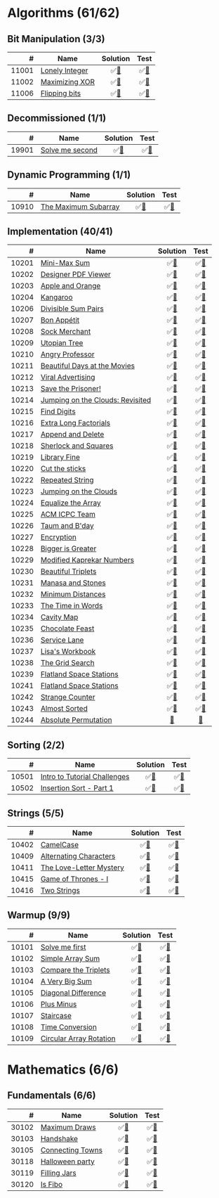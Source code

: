 # Algorithms (61/62)

## Bit Manipulation (3/3)

|     # | Name                    | Solution                          | Test                           |
|------:|-------------------------|:---------------------------------:|:------------------------------:|
| 11001 | [Lonely Integer][11001] | &#9989;[&#128190;][11001solution] | &#9989;[&#128190;][11001tests] |
| 11002 | [Maximizing XOR][11002] | &#9989;[&#128190;][11002solution] | &#9989;[&#128190;][11002tests] |
| 11006 | [Flipping bits][11006]  | &#9989;[&#128190;][11006solution] | &#9989;[&#128190;][11006tests] |

[11001]: https://www.hackerrank.com/challenges/lonely-integer
[11002]: https://www.hackerrank.com/challenges/maximizing-xor
[11006]: https://www.hackerrank.com/challenges/flipping-bits

[11001solution]: src/main/java/org/ck/hackerRank/algorithms/bitmanipulation/lonelyinteger/Solution.java
[11002solution]: src/main/java/org/ck/hackerRank/algorithms/bitmanipulation/maximisingxor/Solution.java
[11006solution]: src/main/java/org/ck/hackerRank/algorithms/bitmanipulation/flippingbits/Solution.java

[11001tests]: src/test/java/org/ck/hackerRank/algorithms/bitmanipulation/lonelyinteger/SolutionTest.java
[11002tests]: src/test/java/org/ck/hackerRank/algorithms/bitmanipulation/maximisingxor/SolutionTest.java
[11006tests]: src/test/java/org/ck/hackerRank/algorithms/bitmanipulation/flippingbits/SolutionTest.java


## Decommissioned (1/1)

|     # | Name                     | Solution                          | Test                           |
|------:|--------------------------|:---------------------------------:|:------------------------------:|
| 19901 | [Solve me second][19901] | &#9989;[&#128190;][19901solution] | &#9989;[&#128190;][19901tests] |

[19901]: https://www.hackerrank.com/challenges/solve-me-second

[19901solution]: src/main/java/org/ck/hackerRank/algorithms/decommissioned/solvemesecond/Solution.java

[19901tests]: src/test/java/org/ck/hackerRank/algorithms/decommissioned/solvemesecond/SolutionTest.java


## Dynamic Programming (1/1)

|     # | Name                          | Solution                          | Test                           |
|------:|-------------------------------|:---------------------------------:|:------------------------------:|
| 10910 | [The Maximum Subarray][10910] | &#9989;[&#128190;][10910solution] | &#9989;[&#128190;][10910tests] |

[10910]: https://www.hackerrank.com/challenges/maxsubarray

[10910solution]: src/main/java/org/ck/hackerRank/algorithms/dynamicprogramming/maxsubarray/Solution.java

[10910tests]: src/test/java/org/ck/hackerRank/algorithms/dynamicprogramming/maxsubarray/SolutionTest.java


## Implementation (40/41)

|     # | Name                                      | Solution                          | Test                           |
|------:|-------------------------------------------|:---------------------------------:|:------------------------------:|
| 10201 | [Mini-Max Sum][10201]                     | &#9989;[&#128190;][10201solution] | &#9989;[&#128190;][10201tests] |
| 10202 | [Designer PDF Viewer][10202]              | &#9989;[&#128190;][10202solution] | &#9989;[&#128190;][10202tests] |
| 10203 | [Apple and Orange][10203]                 | &#9989;[&#128190;][10203solution] | &#9989;[&#128190;][10203tests] |
| 10204 | [Kangaroo][10204]                         | &#9989;[&#128190;][10204solution] | &#9989;[&#128190;][10204tests] |
| 10206 | [Divisible Sum Pairs][10206]              | &#9989;[&#128190;][10206solution] | &#9989;[&#128190;][10206tests] |
| 10207 | [Bon Appétit][10207]                      | &#9989;[&#128190;][10207solution] | &#9989;[&#128190;][10207tests] |
| 10208 | [Sock Merchant][10208]                    | &#9989;[&#128190;][10208solution] | &#9989;[&#128190;][10208tests] |
| 10209 | [Utopian Tree][10209]                     | &#9989;[&#128190;][10209solution] | &#9989;[&#128190;][10209tests] |
| 10210 | [Angry Professor][10210]                  | &#9989;[&#128190;][10210solution] | &#9989;[&#128190;][10210tests] |
| 10211 | [Beautiful Days at the Movies][10211]     | &#9989;[&#128190;][10211solution] | &#9989;[&#128190;][10211tests] |
| 10212 | [Viral Advertising][10212]                | &#9989;[&#128190;][10212solution] | &#9989;[&#128190;][10212tests] |
| 10213 | [Save the Prisoner!][10213]               | &#9989;[&#128190;][10213solution] | &#9989;[&#128190;][10213tests] |
| 10214 | [Jumping on the Clouds: Revisited][10214] | &#9989;[&#128190;][10214solution] | &#9989;[&#128190;][10214tests] |
| 10215 | [Find Digits][10215]                      | &#9989;[&#128190;][10215solution] | &#9989;[&#128190;][10215tests] |
| 10216 | [Extra Long Factorials][10216]            | &#9989;[&#128190;][10216solution] | &#9989;[&#128190;][10216tests] |
| 10217 | [Append and Delete][10217]                | &#9989;[&#128190;][10217solution] | &#9989;[&#128190;][10217tests] |
| 10218 | [Sherlock and Squares][10218]             | &#9989;[&#128190;][10218solution] | &#9989;[&#128190;][10218tests] |
| 10219 | [Library Fine][10219]                     | &#9989;[&#128190;][10219solution] | &#9989;[&#128190;][10219tests] |
| 10220 | [Cut the sticks][10220]                   | &#9989;[&#128190;][10220solution] | &#9989;[&#128190;][10220tests] |
| 10222 | [Repeated String][10222]                  | &#9989;[&#128190;][10222solution] | &#9989;[&#128190;][10222tests] |
| 10223 | [Jumping on the Clouds][10223]            | &#9989;[&#128190;][10223solution] | &#9989;[&#128190;][10223tests] |
| 10224 | [Equalize the Array][10224]               | &#9989;[&#128190;][10224solution] | &#9989;[&#128190;][10224tests] |
| 10225 | [ACM ICPC Team][10225]                    | &#9989;[&#128190;][10225solution] | &#9989;[&#128190;][10225tests] |
| 10226 | [Taum and B'day][10226]                   | &#9989;[&#128190;][10226solution] | &#9989;[&#128190;][10226tests] |
| 10227 | [Encryption][10227]                       | &#9989;[&#128190;][10227solution] | &#9989;[&#128190;][10227tests] |
| 10228 | [Bigger is Greater][10228]                | &#9989;[&#128190;][10228solution] | &#9989;[&#128190;][10228tests] |
| 10229 | [Modified Kaprekar Numbers][10229]        | &#9989;[&#128190;][10229solution] | &#9989;[&#128190;][10229tests] |
| 10230 | [Beautiful Triplets][10230]               | &#9989;[&#128190;][10230solution] | &#9989;[&#128190;][10230tests] |
| 10231 | [Manasa and Stones][10231]                | &#9989;[&#128190;][10231solution] | &#9989;[&#128190;][10231tests] |
| 10232 | [Minimum Distances][10232]                | &#9989;[&#128190;][10232solution] | &#9989;[&#128190;][10232tests] |
| 10233 | [The Time in Words][10233]                | &#9989;[&#128190;][10233solution] | &#9989;[&#128190;][10233tests] |
| 10234 | [Cavity Map][10234]                       | &#9989;[&#128190;][10234solution] | &#9989;[&#128190;][10234tests] |
| 10235 | [Chocolate Feast][10235]                  | &#9989;[&#128190;][10235solution] | &#9989;[&#128190;][10235tests] |
| 10236 | [Service Lane][10236]                     | &#9989;[&#128190;][10236solution] | &#9989;[&#128190;][10236tests] |
| 10237 | [Lisa's Workbook][10237]                  | &#9989;[&#128190;][10237solution] | &#9989;[&#128190;][10237tests] |
| 10238 | [The Grid Search][10238]                  | &#9989;[&#128190;][10238solution] | &#9989;[&#128190;][10238tests] |
| 10239 | [Flatland Space Stations][10239]          | &#9989;[&#128190;][10239solution] | &#9989;[&#128190;][10239tests] |
| 10241 | [Flatland Space Stations][10241]          | &#9989;[&#128190;][10241solution] | &#9989;[&#128190;][10241tests] |
| 10242 | [Strange Counter][10242]                  | &#9989;[&#128190;][10242solution] | &#9989;[&#128190;][10242tests] |
| 10243 | [Almost Sorted][10243]                    | &#9989;[&#128190;][10243solution] | &#9989;[&#128190;][10243tests] |
| 10244 | [Absolute Permutation][10244]             | [&#128190;][10244solution]        | [&#128190;][10244tests]        |

[10201]: https://www.hackerrank.com/challenges/mini-max-sum
[10202]: https://www.hackerrank.com/challenges/designer-pdf-viewer
[10203]: https://www.hackerrank.com/challenges/apple-and-orange
[10204]: https://www.hackerrank.com/challenges/kangaroo
[10206]: https://www.hackerrank.com/challenges/divisible-sum-pairs
[10207]: https://www.hackerrank.com/challenges/bon-appetit
[10208]: https://www.hackerrank.com/challenges/sock-merchant
[10209]: https://www.hackerrank.com/challenges/utopian-tree
[10210]: https://www.hackerrank.com/challenges/angry-professor
[10211]: https://www.hackerrank.com/challenges/beautiful-days-at-the-movies
[10212]: https://www.hackerrank.com/challenges/strange-advertising
[10213]: https://www.hackerrank.com/challenges/save-the-prisoner
[10214]: https://www.hackerrank.com/challenges/jumping-on-the-clouds-revisited
[10215]: https://www.hackerrank.com/challenges/find-digits
[10216]: https://www.hackerrank.com/challenges/extra-long-factorials
[10217]: https://www.hackerrank.com/challenges/append-and-delete
[10218]: https://www.hackerrank.com/challenges/sherlock-and-squares
[10219]: https://www.hackerrank.com/challenges/library-fine
[10220]: https://www.hackerrank.com/challenges/cut-the-sticks
[10222]: https://www.hackerrank.com/challenges/repeated-string
[10223]: https://www.hackerrank.com/challenges/jumping-on-the-clouds
[10224]: https://www.hackerrank.com/challenges/equality-in-a-array
[10225]: https://www.hackerrank.com/challenges/acm-icpc-team
[10226]: https://www.hackerrank.com/challenges/taum-and-bday
[10227]: https://www.hackerrank.com/challenges/encryption
[10228]: https://www.hackerrank.com/challenges/bigger-is-greater
[10229]: https://www.hackerrank.com/challenges/kaprekar-numbers
[10230]: https://www.hackerrank.com/challenges/beautiful-triplets
[10231]: https://www.hackerrank.com/challenges/manasa-and-stones
[10232]: https://www.hackerrank.com/challenges/minimum-distances
[10233]: https://www.hackerrank.com/challenges/the-time-in-words
[10234]: https://www.hackerrank.com/challenges/cavity-map
[10235]: https://www.hackerrank.com/challenges/chocolate-feast
[10236]: https://www.hackerrank.com/challenges/service-lane
[10237]: https://www.hackerrank.com/challenges/lisa-workbook
[10238]: https://www.hackerrank.com/challenges/the-grid-search
[10239]: https://www.hackerrank.com/challenges/flatland-space-stations
[10241]: https://www.hackerrank.com/challenges/flatland-space-stations
[10242]: https://www.hackerrank.com/challenges/strange-code
[10243]: https://www.hackerrank.com/challenges/almost-sorted
[10244]: https://www.hackerrank.com/challenges/absolute-permutation

[10201solution]: src/main/java/org/ck/hackerRank/algorithms/implementation/minimaxsum/Solution.java
[10202solution]: src/main/java/org/ck/hackerRank/algorithms/implementation/designerpdfviewer/Solution.java
[10203solution]: src/main/java/org/ck/hackerRank/algorithms/implementation/appleandorange/Solution.java
[10204solution]: src/main/java/org/ck/hackerRank/algorithms/implementation/kangaroo/Solution.java
[10206solution]: src/main/java/org/ck/hackerRank/algorithms/implementation/divisiblesumpairs/Solution.java
[10207solution]: src/main/java/org/ck/hackerRank/algorithms/implementation/bonappetit/Solution.java
[10208solution]: src/main/java/org/ck/hackerRank/algorithms/implementation/sockmerchant/Solution.java
[10209solution]: src/main/java/org/ck/hackerRank/algorithms/implementation/utopiantree/Solution.java
[10210solution]: src/main/java/org/ck/hackerRank/algorithms/implementation/angryprofessor/Solution.java
[10211solution]: src/main/java/org/ck/hackerRank/algorithms/implementation/beautifuldaysatthemovies/Solution.java
[10212solution]: src/main/java/org/ck/hackerRank/algorithms/implementation/viraladvertising/Solution.java
[10213solution]: src/main/java/org/ck/hackerRank/algorithms/implementation/savetheprisoner/Solution.java
[10214solution]: src/main/java/org/ck/hackerRank/algorithms/implementation/jumpingonthecloudsrevisited/Solution.java
[10215solution]: src/main/java/org/ck/hackerRank/algorithms/implementation/finddigits/Solution.java
[10216solution]: src/main/java/org/ck/hackerRank/algorithms/implementation/extralongfactorials/Solution.java
[10217solution]: src/main/java/org/ck/hackerRank/algorithms/implementation/appendanddelete/Solution.java
[10218solution]: src/main/java/org/ck/hackerRank/algorithms/implementation/sherlockandsquares/Solution.java
[10219solution]: src/main/java/org/ck/hackerRank/algorithms/implementation/libraryfine/Solution.java
[10220solution]: src/main/java/org/ck/hackerRank/algorithms/implementation/cutthesticks/Solution.java
[10222solution]: src/main/java/org/ck/hackerRank/algorithms/implementation/repeatedstring/Solution.java
[10223solution]: src/main/java/org/ck/hackerRank/algorithms/implementation/jumpingontheclouds/Solution.java
[10224solution]: src/main/java/org/ck/hackerRank/algorithms/implementation/equalizethearray/Solution.java
[10225solution]: src/main/java/org/ck/hackerRank/algorithms/implementation/acmicpcteam/Solution.java
[10226solution]: src/main/java/org/ck/hackerRank/algorithms/implementation/taumandbday/Solution.java
[10227solution]: src/main/java/org/ck/hackerRank/algorithms/implementation/encryption/Solution.java
[10228solution]: src/main/java/org/ck/hackerRank/algorithms/implementation/biggerisgreater/Solution.java
[10229solution]: src/main/java/org/ck/hackerRank/algorithms/implementation/modifiedkaprekarnumbers/Solution.java
[10230solution]: src/main/java/org/ck/hackerRank/algorithms/implementation/beautifultriplets/Solution.java
[10231solution]: src/main/java/org/ck/hackerRank/algorithms/implementation/manasaandstones/Solution.java
[10232solution]: src/main/java/org/ck/hackerRank/algorithms/implementation/minimumdistances/Solution.java
[10233solution]: src/main/java/org/ck/hackerRank/algorithms/implementation/thetimeinwords/Solution.java
[10234solution]: src/main/java/org/ck/hackerRank/algorithms/implementation/cavitymap/Solution.java
[10235solution]: src/main/java/org/ck/hackerRank/algorithms/implementation/chocolatefeast/Solution.java
[10236solution]: src/main/java/org/ck/hackerRank/algorithms/implementation/servicelane/Solution.java
[10237solution]: src/main/java/org/ck/hackerRank/algorithms/implementation/lisasworkbook/Solution.java
[10238solution]: src/main/java/org/ck/hackerRank/algorithms/implementation/thegridsearch/Solution.java
[10239solution]: src/main/java/org/ck/hackerRank/algorithms/implementation/flatlandspacestations/Solution.java
[10241solution]: src/main/java/org/ck/hackerRank/algorithms/implementation/happyladybugs/Solution.java
[10242solution]: src/main/java/org/ck/hackerRank/algorithms/implementation/strangecounter/Solution.java
[10243solution]: src/main/java/org/ck/hackerRank/algorithms/implementation/almostsorted/Solution.java
[10244solution]: src/main/java/org/ck/hackerRank/algorithms/implementation/absolutepermutation/Solution.java

[10201tests]: src/test/java/org/ck/hackerRank/algorithms/implementation/minimaxsum/SolutionTest.java
[10202tests]: src/test/java/org/ck/hackerRank/algorithms/implementation/designerpdfviewer/SolutionTest.java
[10203tests]: src/test/java/org/ck/hackerRank/algorithms/implementation/appleandorange/SolutionTest.java
[10204tests]: src/test/java/org/ck/hackerRank/algorithms/implementation/kangaroo/SolutionTest.java
[10206tests]: src/test/java/org/ck/hackerRank/algorithms/implementation/divisiblesumpairs/SolutionTest.java
[10207tests]: src/test/java/org/ck/hackerRank/algorithms/implementation/bonappetit/SolutionTest.java
[10208tests]: src/test/java/org/ck/hackerRank/algorithms/implementation/sockmerchant/SolutionTest.java
[10209tests]: src/test/java/org/ck/hackerRank/algorithms/implementation/utopiantree/SolutionTest.java
[10210tests]: src/test/java/org/ck/hackerRank/algorithms/implementation/angryprofessor/SolutionTest.java
[10211tests]: src/test/java/org/ck/hackerRank/algorithms/implementation/beautifuldaysatthemovies/SolutionTest.java
[10212tests]: src/test/java/org/ck/hackerRank/algorithms/implementation/viraladvertising/SolutionTest.java
[10213tests]: src/test/java/org/ck/hackerRank/algorithms/implementation/savetheprisoner/SolutionTest.java
[10214tests]: src/test/java/org/ck/hackerRank/algorithms/implementation/jumpingonthecloudsrevisited/SolutionTest.java
[10215tests]: src/test/java/org/ck/hackerRank/algorithms/implementation/finddigits/SolutionTest.java
[10216tests]: src/test/java/org/ck/hackerRank/algorithms/implementation/extralongfactorials/SolutionTest.java
[10217tests]: src/test/java/org/ck/hackerRank/algorithms/implementation/appendanddelete/SolutionTest.java
[10218tests]: src/test/java/org/ck/hackerRank/algorithms/implementation/sherlockandsquares/SolutionTest.java
[10219tests]: src/test/java/org/ck/hackerRank/algorithms/implementation/libraryfine/SolutionTest.java
[10220tests]: src/test/java/org/ck/hackerRank/algorithms/implementation/cutthesticks/SolutionTest.java
[10222tests]: src/test/java/org/ck/hackerRank/algorithms/implementation/repeatedstring/SolutionTest.java
[10223tests]: src/test/java/org/ck/hackerRank/algorithms/implementation/jumpingontheclouds/SolutionTest.java
[10224tests]: src/test/java/org/ck/hackerRank/algorithms/implementation/equalizethearray/SolutionTest.java
[10225tests]: src/test/java/org/ck/hackerRank/algorithms/implementation/acmicpcteam/SolutionTest.java
[10226tests]: src/test/java/org/ck/hackerRank/algorithms/implementation/taumandbday/SolutionTest.java
[10227tests]: src/test/java/org/ck/hackerRank/algorithms/implementation/encryption/SolutionTest.java
[10228tests]: src/test/java/org/ck/hackerRank/algorithms/implementation/biggerisgreater/SolutionTest.java
[10229tests]: src/test/java/org/ck/hackerRank/algorithms/implementation/modifiedkaprekarnumbers/SolutionTest.java
[10230tests]: src/test/java/org/ck/hackerRank/algorithms/implementation/beautifultriplets/SolutionTest.java
[10231tests]: src/test/java/org/ck/hackerRank/algorithms/implementation/manasaandstones/SolutionTest.java
[10232tests]: src/test/java/org/ck/hackerRank/algorithms/implementation/minimumdistances/SolutionTest.java
[10233tests]: src/test/java/org/ck/hackerRank/algorithms/implementation/thetimeinwords/SolutionTest.java
[10234tests]: src/test/java/org/ck/hackerRank/algorithms/implementation/cavitymap/SolutionTest.java
[10235tests]: src/test/java/org/ck/hackerRank/algorithms/implementation/chocolatefeast/SolutionTest.java
[10236tests]: src/test/java/org/ck/hackerRank/algorithms/implementation/servicelane/SolutionTest.java
[10237tests]: src/test/java/org/ck/hackerRank/algorithms/implementation/lisasworkbook/SolutionTest.java
[10238tests]: src/test/java/org/ck/hackerRank/algorithms/implementation/thegridsearch/SolutionTest.java
[10239tests]: src/test/java/org/ck/hackerRank/algorithms/implementation/flatlandspacestations/SolutionTest.java
[10241tests]: src/test/java/org/ck/hackerRank/algorithms/implementation/happyladybugs/SolutionTest.java
[10242tests]: src/test/java/org/ck/hackerRank/algorithms/implementation/strangecounter/SolutionTest.java
[10243tests]: src/test/java/org/ck/hackerRank/algorithms/implementation/almostsorted/SolutionTest.java
[10244tests]: src/test/java/org/ck/hackerRank/algorithms/implementation/absolutepermutation/SolutionTest.java


## Sorting (2/2)

|     # | Name                                  | Solution                          | Test                           |
|------:|---------------------------------------|:---------------------------------:|:------------------------------:|
| 10501 | [Intro to Tutorial Challenges][10501] | &#9989;[&#128190;][10501solution] | &#9989;[&#128190;][10501tests] |
| 10502 | [Insertion Sort - Part 1][10502]      | &#9989;[&#128190;][10502solution] | &#9989;[&#128190;][10502tests] |

[10501]: https://www.hackerrank.com/challenges/tutorial-intro
[10502]: https://www.hackerrank.com/challenges/insertionsort1

[10501solution]: src/main/java/org/ck/hackerRank/algorithms/sorting/intrototutorialchallenges/Solution.java
[10502solution]: src/main/java/org/ck/hackerRank/algorithms/sorting/insertionsortpart1/Solution.java

[10501tests]: src/test/java/org/ck/hackerRank/algorithms/sorting/intrototutorialchallenges/SolutionTest.java
[10502tests]: src/test/java/org/ck/hackerRank/algorithms/sorting/insertionsortpart1/SolutionTest.java


## Strings (5/5)

|     # | Name                             | Solution                          | Test                           |
|------:|----------------------------------|:---------------------------------:|:------------------------------:|
| 10402 | [CamelCase][10402]               | &#9989;[&#128190;][10402solution] | &#9989;[&#128190;][10402tests] |
| 10409 | [Alternating Characters][10409]  | &#9989;[&#128190;][10409solution] | &#9989;[&#128190;][10409tests] |
| 10411 | [The Love-Letter Mystery][10411] | &#9989;[&#128190;][10411solution] | &#9989;[&#128190;][10411tests] |
| 10415 | [Game of Thrones - I][10415]     | &#9989;[&#128190;][10415solution] | &#9989;[&#128190;][10415tests] |
| 10416 | [Two Strings][10416]             | &#9989;[&#128190;][10416solution] | &#9989;[&#128190;][10416tests] |

[10402]: https://www.hackerrank.com/challenges/camelcase
[10409]: https://www.hackerrank.com/challenges/alternating-characters
[10411]: https://www.hackerrank.com/challenges/the-love-letter-mystery
[10415]: https://www.hackerrank.com/challenges/game-of-thrones
[10416]: https://www.hackerrank.com/challenges/two-strings

[10402solution]: src/main/java/org/ck/hackerRank/algorithms/strings/camelcase/Solution.java
[10409solution]: src/main/java/org/ck/hackerRank/algorithms/strings/alternatingcharacters/Solution.java
[10411solution]: src/main/java/org/ck/hackerRank/algorithms/strings/thelovelettermystery/Solution.java
[10415solution]: src/main/java/org/ck/hackerRank/algorithms/strings/gameofthronesi/Solution.java
[10416solution]: src/main/java/org/ck/hackerRank/algorithms/strings/twostrings/Solution.java

[10402tests]: src/test/java/org/ck/hackerRank/algorithms/strings/camelcase/SolutionTest.java
[10409tests]: src/test/java/org/ck/hackerRank/algorithms/strings/alternatingcharacters/SolutionTest.java
[10411tests]: src/test/java/org/ck/hackerRank/algorithms/strings/thelovelettermystery/SolutionTest.java
[10415tests]: src/test/java/org/ck/hackerRank/algorithms/strings/gameofthronesi/SolutionTest.java
[10416tests]: src/test/java/org/ck/hackerRank/algorithms/strings/twostrings/SolutionTest.java


## Warmup (9/9)

|     # | Name                             | Solution                          | Test                           |
|------:|----------------------------------|:---------------------------------:|:------------------------------:|
| 10101 | [Solve me first][10101]          | &#9989;[&#128190;][10101solution] | &#9989;[&#128190;][10101tests] |
| 10102 | [Simple Array Sum][10102]        | &#9989;[&#128190;][10102solution] | &#9989;[&#128190;][10102tests] |
| 10103 | [Compare the Triplets][10103]    | &#9989;[&#128190;][10103solution] | &#9989;[&#128190;][10103tests] |
| 10104 | [A Very Big Sum][10104]          | &#9989;[&#128190;][10104solution] | &#9989;[&#128190;][10104tests] |
| 10105 | [Diagonal Difference][10105]     | &#9989;[&#128190;][10105solution] | &#9989;[&#128190;][10105tests] |
| 10106 | [Plus Minus][10106]              | &#9989;[&#128190;][10106solution] | &#9989;[&#128190;][10106tests] |
| 10107 | [Staircase][10107]               | &#9989;[&#128190;][10107solution] | &#9989;[&#128190;][10107tests] |
| 10108 | [Time Conversion][10108]         | &#9989;[&#128190;][10108solution] | &#9989;[&#128190;][10108tests] |
| 10109 | [Circular Array Rotation][10109] | &#9989;[&#128190;][10109solution] | &#9989;[&#128190;][10109tests] |

[10101]: https://www.hackerrank.com/challenges/solve-me-first
[10102]: https://www.hackerrank.com/challenges/simple-array-sum
[10103]: https://www.hackerrank.com/challenges/compare-the-triplets
[10104]: https://www.hackerrank.com/challenges/a-very-big-sum
[10105]: https://www.hackerrank.com/challenges/diagonal-difference
[10106]: https://www.hackerrank.com/challenges/plus-minus
[10107]: https://www.hackerrank.com/challenges/staircase
[10108]: https://www.hackerrank.com/challenges/time-conversion
[10109]: https://www.hackerrank.com/challenges/circular-array-rotation

[10101solution]: src/main/java/org/ck/hackerRank/algorithms/warmup/solvemefirst/Solution.java
[10102solution]: src/main/java/org/ck/hackerRank/algorithms/warmup/simplearraysum/Solution.java
[10103solution]: src/main/java/org/ck/hackerRank/algorithms/warmup/comparethetriplets/Solution.java
[10104solution]: src/main/java/org/ck/hackerRank/algorithms/warmup/averybigsum/Solution.java
[10105solution]: src/main/java/org/ck/hackerRank/algorithms/warmup/diagonaldifference/Solution.java
[10106solution]: src/main/java/org/ck/hackerRank/algorithms/warmup/plusminus/Solution.java
[10107solution]: src/main/java/org/ck/hackerRank/algorithms/warmup/staircase/Solution.java
[10108solution]: src/main/java/org/ck/hackerRank/algorithms/warmup/timeconversion/Solution.java
[10109solution]: src/main/java/org/ck/hackerRank/algorithms/warmup/circulararrayrotation/Solution.java

[10101tests]: src/test/java/org/ck/hackerRank/algorithms/warmup/solvemefirst/SolutionTest.java
[10102tests]: src/test/java/org/ck/hackerRank/algorithms/warmup/simplearraysum/SolutionTest.java
[10103tests]: src/test/java/org/ck/hackerRank/algorithms/warmup/comparethetriplets/SolutionTest.java
[10104tests]: src/test/java/org/ck/hackerRank/algorithms/warmup/averybigsum/SolutionTest.java
[10105tests]: src/test/java/org/ck/hackerRank/algorithms/warmup/diagonaldifference/SolutionTest.java
[10106tests]: src/test/java/org/ck/hackerRank/algorithms/warmup/plusminus/SolutionTest.java
[10107tests]: src/test/java/org/ck/hackerRank/algorithms/warmup/staircase/SolutionTest.java
[10108tests]: src/test/java/org/ck/hackerRank/algorithms/warmup/timeconversion/SolutionTest.java
[10109tests]: src/test/java/org/ck/hackerRank/algorithms/warmup/circulararrayrotation/SolutionTest.java

# Mathematics (6/6)

##  Fundamentals (6/6)

|     # | Name                      | Solution                          | Test                           |
|------:|---------------------------|:---------------------------------:|:------------------------------:|
| 30102 | [Maximum Draws][30102]    | &#9989;[&#128190;][30102solution] | &#9989;[&#128190;][30102tests] |
| 30103 | [Handshake][30103]        | &#9989;[&#128190;][30103solution] | &#9989;[&#128190;][30103tests] |
| 30105 | [Connecting Towns][30105] | &#9989;[&#128190;][30105solution] | &#9989;[&#128190;][30105tests] |
| 30118 | [Halloween party][30118]  | &#9989;[&#128190;][30118solution] | &#9989;[&#128190;][30118tests] |
| 30119 | [Filling Jars][30119]     | &#9989;[&#128190;][30119solution] | &#9989;[&#128190;][30119tests] |
| 30120 | [Is Fibo][30120]          | &#9989;[&#128190;][30120solution] | &#9989;[&#128190;][30120tests] |

[30102]: https://www.hackerrank.com/challenges/maximum-draws
[30103]: https://www.hackerrank.com/challenges/handshake
[30105]: https://www.hackerrank.com/challenges/connecting-towns
[30118]: https://www.hackerrank.com/challenges/halloween-party
[30119]: https://www.hackerrank.com/challenges/filling-jars
[30120]: https://www.hackerrank.com/challenges/is-fibo

[30102solution]: src/main/java/org/ck/hackerRank/mathematics/fundamentals/maximumdraws/Solution.java
[30103solution]: src/main/java/org/ck/hackerRank/mathematics/fundamentals/handshake/Solution.java
[30105solution]: src/main/java/org/ck/hackerRank/mathematics/fundamentals/connectingtowns/Solution.java
[30118solution]: src/main/java/org/ck/hackerRank/mathematics/fundamentals/halloweenparty/Solution.java
[30119solution]: src/main/java/org/ck/hackerRank/mathematics/fundamentals/fillingjars/Solution.java
[30120solution]: src/main/java/org/ck/hackerRank/mathematics/fundamentals/isfibo/Solution.java

[30102tests]: src/test/java/org/ck/hackerRank/mathematics/fundamentals/maximumdraws/SolutionTest.java
[30103tests]: src/test/java/org/ck/hackerRank/mathematics/fundamentals/handshake/SolutionTest.java
[30105tests]: src/test/java/org/ck/hackerRank/mathematics/fundamentals/connectingtowns/SolutionTest.java
[30118tests]: src/test/java/org/ck/hackerRank/mathematics/fundamentals/halloweenparty/SolutionTest.java
[30119tests]: src/test/java/org/ck/hackerRank/mathematics/fundamentals/fillingjars/SolutionTest.java
[30120tests]: src/test/java/org/ck/hackerRank/mathematics/fundamentals/isfibo/SolutionTest.java

